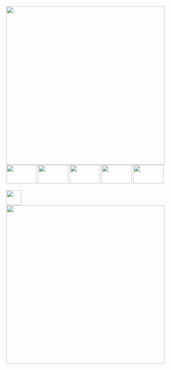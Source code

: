 

<div>
<a href="https://github.com/73ddy-io">
<img width="419" src="https://github-readme-stats.vercel.app/api?username=73ddy-io&show_icons=true&theme=monokai&hide_border=true&bg_color=DEG,292a2b,292a2b,202020&include_all_commits=false&count_private=true"/>
</a>
</div> 

<div>
<img align="center" height="50" width="80" src="https://img.shields.io/badge/-292a2b.svg?style=for-the-badge&logo=c-sharp&logoColor=d83b7d" />
<img align="center" height="50" width="80" src="https://img.shields.io/badge/-292a2b.svg?style=for-the-badge&logo=c%2B%2B&logoColor=d83b7d" />
<img align="center" height="50" width="80" src="https://img.shields.io/badge/-292a2b?style=for-the-badge&logo=mysql&logoColor=d83b7d" />
<img align="center" height="50" width="80" src="https://img.shields.io/badge/-292a2b?style=for-the-badge&logo=html5&logoColor=d83b7d" />
<img align="center" height="50" width="80" src="https://img.shields.io/badge/-292a2b.svg?style=for-the-badge&logo=css3&logoColor=d83b7d" />
</div>

<!-- <div style="display: inline_block"><br>
  <img align="center" height="" width="" src="https://img.shields.io/badge/🥶_unreal_engine-141321.svg?style=for-the-badge" />
  <img align="center" height="" width="" src="https://img.shields.io/badge/-Unity-141321?style=for-the-badge&logo=unity&logoColor=fcb72a" />
  <img align="center" height="" width="" src="https://img.shields.io/badge/🍩_Blender-141321.svg?style=for-the-badge" />
  <img align="center" height="" width="" src="https://img.shields.io/badge/💃_java_family-141321.svg?style=for-the-badge&logo=java&logoColor=fcb72a" />
  
  <img align="center" height="" width="" src="https://img.shields.io/badge/😈_GTX750_ti-141321?style=for-the-badge&logoColor=fcb72a" />
  <br><br>
</div> -->



<div><br>
  <a href = "https://leetcode.com/73ddy/">
    <img align="center" height="40px" width="" src="https://img.shields.io/badge/-Leetcode-292a2b?style=for-the-badge&logo=LeetCode&logoColor=d83b7d" />
  </a>
</div>

<div>
  <a text-decoration="none" href="https://leetcode.com/73ddy/">
    <img width="419" src="https://leetcode-stats-six.vercel.app/?username=73ddy&theme=dark"/>
  </a>
</div>
